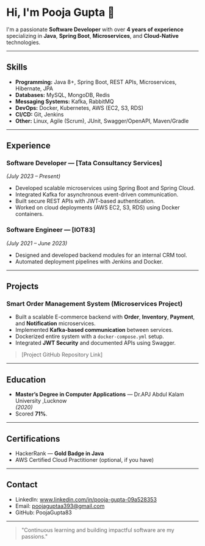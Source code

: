 # Hi, I'm Pooja Gupta 👋

I'm a passionate **Software Developer** with over **4 years of experience** specializing in **Java**, **Spring Boot**, **Microservices**, and **Cloud-Native** technologies.

---

## **Skills**
- **Programming:** Java 8+, Spring Boot, REST APIs, Microservices, Hibernate, JPA
- **Databases:** MySQL, MongoDB, Redis
- **Messaging Systems:** Kafka, RabbitMQ
- **DevOps:** Docker, Kubernetes, AWS (EC2, S3, RDS)
- **CI/CD:** Git, Jenkins
- **Other:** Linux, Agile (Scrum), JUnit, Swagger/OpenAPI, Maven/Gradle

---

## **Experience**

### Software Developer — [Tata Consultancy Services]  
*(July 2023 – Present)*
- Developed scalable microservices using Spring Boot and Spring Cloud.
- Integrated Kafka for asynchronous event-driven communication.
- Built secure REST APIs with JWT-based authentication.
- Worked on cloud deployments (AWS EC2, S3, RDS) using Docker containers.

### Software Engineer  — [IOT83]  
*(July 2021 – June 2023)*
- Designed and developed backend modules for an internal CRM tool.
- Automated deployment pipelines with Jenkins and Docker.

---

## **Projects**

### Smart Order Management System (Microservices Project)
- Built a scalable E-commerce backend with **Order**, **Inventory**, **Payment**, and **Notification** microservices.
- Implemented **Kafka-based communication** between services.
- Dockerized entire system with a `docker-compose.yml` setup.
- Integrated **JWT Security** and documented APIs using Swagger.

> [Project GitHub Repository Link]

---

## **Education**
- **Master’s Degree in Computer Applications** — Dr.APJ Abdul Kalam University ,Lucknow  
*(2020)*
- Scored **71%**.

---

## **Certifications**
- HackerRank — **Gold Badge in Java**
- AWS Certified Cloud Practitioner (optional, if you have)

---

## **Contact**
- LinkedIn: www.linkedin.com/in/pooja-gupta-09a528353
- Email: poojaguptaa393@gmail.com
- GitHub: PoojaGupta83

---

> "Continuous learning and building impactful software are my passions."

